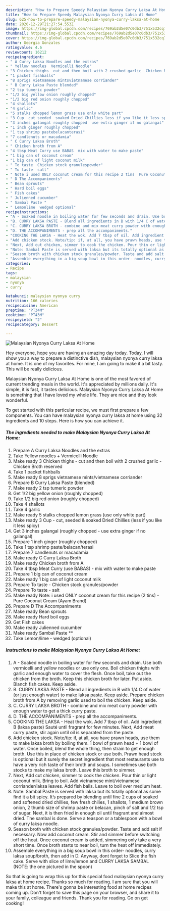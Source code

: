 ```yaml
---
description: "How to Prepare Speedy Malaysian Nyonya Curry Laksa At Home"
title: "How to Prepare Speedy Malaysian Nyonya Curry Laksa At Home"
slug: 625-how-to-prepare-speedy-malaysian-nyonya-curry-laksa-at-home
date: 2020-12-29T21:27:54.553Z
image: https://img-global.cpcdn.com/recipes/769ab2d5e07c0db3/751x532cq70/malaysian-nyonya-curry-laksa-at-home-recipe-main-photo.jpg
thumbnail: https://img-global.cpcdn.com/recipes/769ab2d5e07c0db3/751x532cq70/malaysian-nyonya-curry-laksa-at-home-recipe-main-photo.jpg
cover: https://img-global.cpcdn.com/recipes/769ab2d5e07c0db3/751x532cq70/malaysian-nyonya-curry-laksa-at-home-recipe-main-photo.jpg
author: Georgia Gonzales
ratingvalue: 4.6
reviewcount: 16212
recipeingredient:
- " A Curry Laksa Noodles and the extras"
- " Yellow noodles  Vermicelli Noodle"
- "3 Chicken thighs  cut and then boil with 2 crushed garlic  Chicken Broth reserved"
- "1 packet fishballs"
- "8 sprigs vietnamese mintsvietnamese corriander"
- " B Curry Laksa Paste blended"
- "2 tsp tumeric powder"
- "1/2 big yellow onion roughly chopped"
- "1/2 big red onion roughly chopped"
- "4 shallots"
- "4 garlic"
- "5 stalks chopped lemon grass use only white part"
- "3 Cup  cut seeded  soaked Dried Chillies less if you like it less spicy"
- "3 inches galangal roughly chopped  use extra ginger if no galangal"
- "1 inch ginger roughly chopped"
- "1 tsp shrimp pastebelacanterasi"
- "7 candlenuts or macadamia"
- " C Curry Laksa Broth"
- " Chicken broth from A"
- "4 tbsp Meat Curry use BABAS  mix with water to make paste"
- "1 big can of coconut cream"
- "1 big can of light coconut milk"
- " To taste  Chicken stock granulespowder"
- " To taste  salt"
- " Note i used ONLY coconut cream for this recipe 2 tins  Pure Coconut Cream Ayam Brand"
- " D The Accompaniments"
- " Bean sprouts"
- " Hard boil eggs"
- " Fish cakes"
- " Julienned cucumber"
- " Sambal Paste "
- " Lemonlime  wedged optional"
recipeinstructions:
- "A - Soaked noodle in boiling water for few seconds and drain. Use both vermicelli and yellow noodles or use only one. Boil chicken thighs with garlic and enough water to cover the flesh. Once boil, take out the chicken from the broth. Keep this chicken broth for later. Put aside. Blanch fish cakes. Keep aside."
- "B. CURRY LAKSA PASTE - Blend all ingredients in B with 1/4 C of water (or just enough water) to make laksa paste. Keep aside. Prepare chicken broth from A by removing garlic used to boil the chicken. Keep aside."
- "C. CURRY LAKSA BROTH - combine and mix meat curry powder with enough water to get a thick curry paste."
- "D. THE ACCOMPANIMENTS - prep all the accompaniments."
- "COOKING THE LAKSA - Heat the wok. Add 7 tbsp of oil. Add ingredient B (laksa paste) Sauté until fragrant for few minutes. Next, Add meat curry paste, stir again until oil is separated from the paste."
- "Add chicken stock. Note/tip: if, at all, you have prawn heads, use them to make laksa broth by boiling them. 1 bowl of prawn head + 1 bowl of water. Once boiled, blend the whole thing, then strain to get enough broth. Use this in place of chicken stock or use both. Prawn head stock is optional but it surely the secret ingredient that most restaurants use to have a very rich taste of their broth and soups. I sometimes use both stocks to make my laksa broth. Leave this broth to simmer."
- "Next, Add cut chicken, simmer to cook the chicken. Pour thin or light coconut milk. Bring to boil. Add vietnamese mint/vietnamese corriander/laksa leaves. Add fish balls. Leave to boil over medium heat."
- "Note: Sambal Paste is served with laksa but its totally optional as some find it a bit spicy. It’s prepared by blending until fine 2 cups of soaked and softened dried chillies, few fresh chilies, 1 shallots, 1 medium brown onion, 2 thumb size of shrimp paste or belacan, pinch of salt and 1/2 tsp of sugar. Next, it is then fried in enough oil until fragrant and almost dried. The sambal is done. Serve a teaspon or a tablespoon with a bowl of curry laksa noodle."
- "Season broth with chicken stock granules/powder. Taste and add salt if necessary. Now add coconut cream. Stir and simmer before switching off the heat. Once coconut cream is added, simmering only take a very short time. Once broth starts to near boil, turn the heat off immediately."
- "Assemble everything in a big soup bowl in this order- noodles, curry laksa soup/broth, then add in D. Anyway, dont forget to Slice the fish cake. Serve with slice of lime/lemon and CURRY LAKSA SAMBAL (NOTE: the one pictured in the spoon)"
categories:
- Recipe
tags:
- malaysian
- nyonya
- curry

katakunci: malaysian nyonya curry 
nutrition: 166 calories
recipecuisine: American
preptime: "PT34M"
cooktime: "PT43M"
recipeyield: "2"
recipecategory: Dessert

---
```



![Malaysian Nyonya Curry Laksa At Home](https://img-global.cpcdn.com/recipes/769ab2d5e07c0db3/751x532cq70/malaysian-nyonya-curry-laksa-at-home-recipe-main-photo.jpg)

Hey everyone, hope you are having an amazing day today. Today, I will show you a way to prepare a distinctive dish, malaysian nyonya curry laksa at home. It is one of my favorites. For mine, I am going to make it a bit tasty. This will be really delicious.



Malaysian Nyonya Curry Laksa At Home is one of the most favored of current trending meals in the world. It's appreciated by millions daily. It's simple, it is fast, it tastes delicious. Malaysian Nyonya Curry Laksa At Home is something that I have loved my whole life. They are nice and they look wonderful.


To get started with this particular recipe, we must first prepare a few components. You can have malaysian nyonya curry laksa at home using 32 ingredients and 10 steps. Here is how you can achieve it.

<!--inarticleads1-->

##### The ingredients needed to make Malaysian Nyonya Curry Laksa At Home:

1. Prepare  A Curry Laksa Noodles and the extras
1. Take  Yellow noodles + Vermicelli Noodle
1. Make ready 3 Chicken thighs - cut and then boil with 2 crushed garlic - Chicken Broth reserved
1. Take 1 packet fishballs
1. Make ready 8 sprigs vietnamese mints/vietnamese corriander
1. Prepare  B Curry Laksa Paste (blended)
1. Make ready 2 tsp tumeric powder
1. Get 1/2 big yellow onion (roughly chopped)
1. Take 1/2 big red onion (roughly chopped)
1. Take 4 shallots
1. Take 4 garlic
1. Make ready 5 stalks chopped lemon grass (use only white part)
1. Make ready 3 Cup - cut, seeded &amp; soaked Dried Chillies (less if you like it less spicy)
1. Get 3 inches galangal (roughly chopped - use extra ginger if no galangal)
1. Prepare 1 inch ginger (roughly chopped)
1. Take 1 tsp shrimp paste/belacan/terasi
1. Prepare 7 candlenuts or macadamia
1. Make ready  C Curry Laksa Broth
1. Make ready  Chicken broth from A
1. Take 4 tbsp Meat Curry (use BABAS) - mix with water to make paste
1. Prepare 1 big can of coconut cream
1. Make ready 1 big can of light coconut milk
1. Prepare  To taste - Chicken stock granules/powder
1. Prepare  To taste - salt
1. Make ready  Note: i used ONLY coconut cream for this recipe (2 tins) - Pure Coconut Cream (Ayam Brand)
1. Prepare  D The Accompaniments
1. Make ready  Bean sprouts
1. Make ready  Hard boil eggs
1. Get  Fish cakes
1. Make ready  Julienned cucumber
1. Make ready  Sambal Paste **
1. Take  Lemon/lime - wedged (optional)




<!--inarticleads2-->

##### Instructions to make Malaysian Nyonya Curry Laksa At Home:

1. A - Soaked noodle in boiling water for few seconds and drain. Use both vermicelli and yellow noodles or use only one. Boil chicken thighs with garlic and enough water to cover the flesh. Once boil, take out the chicken from the broth. Keep this chicken broth for later. Put aside. Blanch fish cakes. Keep aside.
1. B. CURRY LAKSA PASTE - Blend all ingredients in B with 1/4 C of water (or just enough water) to make laksa paste. Keep aside. Prepare chicken broth from A by removing garlic used to boil the chicken. Keep aside.
1. C. CURRY LAKSA BROTH - combine and mix meat curry powder with enough water to get a thick curry paste.
1. D. THE ACCOMPANIMENTS - prep all the accompaniments.
1. COOKING THE LAKSA - Heat the wok. Add 7 tbsp of oil. Add ingredient B (laksa paste) Sauté until fragrant for few minutes. Next, Add meat curry paste, stir again until oil is separated from the paste.
1. Add chicken stock. Note/tip: if, at all, you have prawn heads, use them to make laksa broth by boiling them. 1 bowl of prawn head + 1 bowl of water. Once boiled, blend the whole thing, then strain to get enough broth. Use this in place of chicken stock or use both. Prawn head stock is optional but it surely the secret ingredient that most restaurants use to have a very rich taste of their broth and soups. I sometimes use both stocks to make my laksa broth. Leave this broth to simmer.
1. Next, Add cut chicken, simmer to cook the chicken. Pour thin or light coconut milk. Bring to boil. Add vietnamese mint/vietnamese corriander/laksa leaves. Add fish balls. Leave to boil over medium heat.
1. Note: Sambal Paste is served with laksa but its totally optional as some find it a bit spicy. It’s prepared by blending until fine 2 cups of soaked and softened dried chillies, few fresh chilies, 1 shallots, 1 medium brown onion, 2 thumb size of shrimp paste or belacan, pinch of salt and 1/2 tsp of sugar. Next, it is then fried in enough oil until fragrant and almost dried. The sambal is done. Serve a teaspon or a tablespoon with a bowl of curry laksa noodle.
1. Season broth with chicken stock granules/powder. Taste and add salt if necessary. Now add coconut cream. Stir and simmer before switching off the heat. Once coconut cream is added, simmering only take a very short time. Once broth starts to near boil, turn the heat off immediately.
1. Assemble everything in a big soup bowl in this order- noodles, curry laksa soup/broth, then add in D. Anyway, dont forget to Slice the fish cake. Serve with slice of lime/lemon and CURRY LAKSA SAMBAL (NOTE: the one pictured in the spoon)




So that is going to wrap this up for this special food malaysian nyonya curry laksa at home recipe. Thanks so much for reading. I am sure that you will make this at home. There's gonna be interesting food at home recipes coming up. Don't forget to save this page on your browser, and share it to your family, colleague and friends. Thank you for reading. Go on get cooking!
